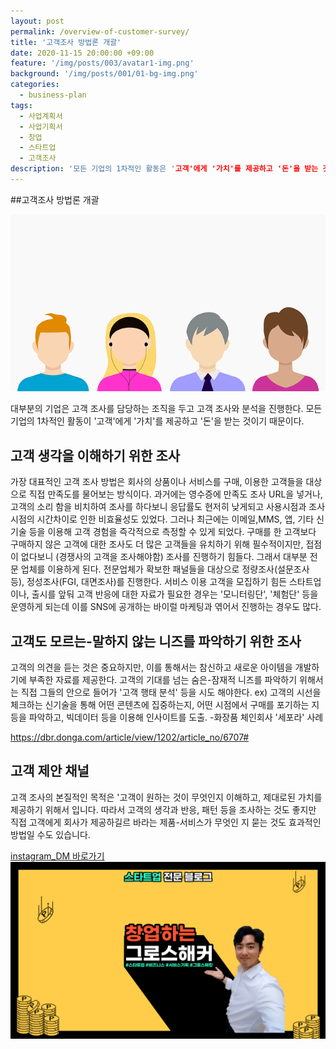 ```yaml
---
layout: post
permalink: /overview-of-customer-survey/
title: '고객조사 방법론 개괄'
date: 2020-11-15 20:00:00 +09:00
feature: '/img/posts/003/avatar1-img.png'
background: '/img/posts/001/01-bg-img.png'
categories:
  - business-plan
tags:
  - 사업계획서
  - 사업기획서
  - 창업
  - 스타트업
  - 고객조사
description: '모든 기업의 1차적인 활동은 '고객'에게 '가치'를 제공하고 '돈'을 받는 것이다. 따라서, 우리의 고객을 알아야만 흔들리지 않는 올바른 목적과 목표, 방향성을 세울 수 있다.'
---
```


##고객조사 방법론 개괄

![정부 창업지원사업 진행과정 도식화](/img/posts/003/avatar1-img.png)

대부분의 기업은 고객 조사를 담당하는 조직을 두고 고객 조사와 분석을 진행한다.
모든 기업의 1차적인 활동이 '고객'에게 '가치'를 제공하고 '돈'을 받는 것이기 때문이다.


<h2>고객 생각을 이해하기 위한 조사</h2>

 가장 대표적인 고객 조사 방법은 회사의 상품이나 서비스를 구매, 이용한 고객들을 대상으로 직접 만족도를 물어보는 방식이다. 과거에는 영수증에 만족도 조사 URL을 넣거나, 고객의 소리 함을 비치하여 조사를 하다보니 응답률도 현저히 낮게되고 사용시점과 조사시점의 시간차이로 인한 비효율성도 있었다.
 그러나 최근에는 이메일,MMS, 앱, 기타 신기술 등을 이용해 고객 경험을 즉각적으로 측정할 수 있게 되었다.
 구매를 한 고객보다 구매하지 않은 고객에 대한 조사도 더 많은 고객들을 유치하기 위해 필수적이지만, 접점이 없다보니 (경쟁사의 고객을 조사해야함) 조사를 진행하기 힘들다. 그래서 대부분 전문 업체를 이용하게 된다. 전문업체가 확보한 패널들을 대상으로 정량조사(설문조사 등), 정성조사(FGI, 대면조사)를 진행한다.
 서비스 이용 고객을 모집하기 힘든 스타트업이나, 출시를 앞둬 고객 반응에 대한 자료가 필요한 경우는 '모니터링단', '체험단' 등을 운영하게 되는데 이를 SNS에 공개하는 바이럴 마케팅과 엮어서 진행하는 경우도 많다.  


<h2>고객도 모르는-말하지 않는 니즈를 파악하기 위한 조사</h2>

 고객의 의견을 듣는 것은 중요하지만, 이를 통해서는 참신하고 새로운 아이템을 개발하기에 부족한 자료를 제공한다. 고객의 기대를 넘는 숨은-잠재적 니즈를 파악하기 위해서는 직접 그들의 안으로 들어가
'고객 행태 분석' 등을 시도 해야한다.
ex) 고객의 시선을 체크하는 신기술을 통해 어떤 콘텐츠에 집중하는지, 어떤 시점에서 구매를 포기하는 지 등을 파악하고, 빅데이터 등을 이용해 인사이트를 도출. -화장품 체인회사 '세포라' 사례

https://dbr.donga.com/article/view/1202/article_no/6707#


<h2>고객 제안 채널</h2>

 고객 조사의 본질적인 목적은 '고객이 원하는 것이 무엇인지 이해하고, 제대로된 가치를 제공하기 위해서 입니다. 따라서 고객의 생각과 반응, 패턴 등을 조사하는 것도 좋지만 직접 고객에게 회사가 제공하길르 바라는 제품-서비스가 무엇인 지 묻는 것도 효과적인 방법일 수도 있습니다.


[instagram_DM 바로가기](https://www.instagram.com/2_bright_jun/)
![내 얼굴](/img/posts/001/02-bg-img.png)

